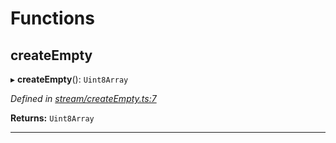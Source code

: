 

# Functions

<a id="createempty"></a>

##  createEmpty

▸ **createEmpty**(): `Uint8Array`

*Defined in [stream/createEmpty.ts:7](https://github.com/polkadot-js/common/blob/4a31466/packages/trie-codec/src/stream/createEmpty.ts#L7)*

**Returns:** `Uint8Array`

___

